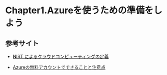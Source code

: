 # Chapter1.Azureを使うための準備をしよう

## 参考サイト

- [NIST によるクラウドコンピューティングの定義](https://www.ipa.go.jp/security/reports/oversea/nist/ug65p90000019cp4-att/begoj9000000buyd.pdf)

- [Azureの無料アカウントでできることと注意点](https://qiita.com/m-oka-system/items/0a768ba8bd996069143e)
